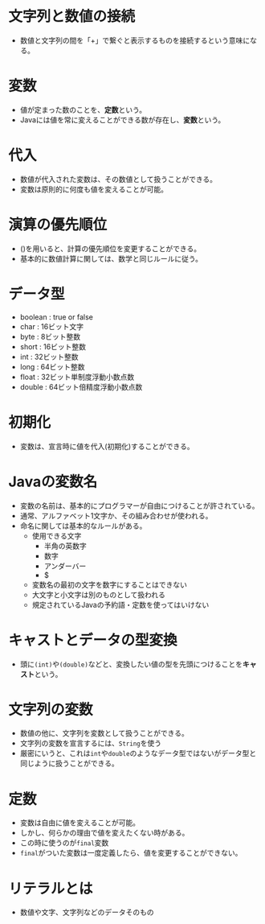 # 文字列と数値の接続
* 数値と文字列の間を「+」で繋ぐと表示するものを接続するという意味になる。

# 変数
* 値が定まった数のことを、**定数**という。
* Javaには値を常に変えることができる数が存在し、**変数**という。


# 代入
* 数値が代入された変数は、その数値として扱うことができる。
* 変数は原則的に何度も値を変えることが可能。

# 演算の優先順位
* ()を用いると、計算の優先順位を変更することができる。
* 基本的に数値計算に関しては、数学と同じルールに従う。

# データ型
* boolean : true or false
* char : 16ビット文字
* byte : 8ビット整数 
* short : 16ビット整数 
* int : 32ビット整数 
* long : 64ビット整数 
* float : 32ビット単制度浮動小数点数
* double : 64ビット倍精度浮動小数点数

# 初期化
* 変数は、宣言時に値を代入(初期化)することができる。


# Javaの変数名
* 変数の名前は、基本的にプログラマーが自由につけることが許されている。
* 通常、アルファベット1文字か、その組み合わせが使われる。
* 命名に関しては基本的なルールがある。
  * 使用できる文字
    * 半角の英数字
    * 数字
    * アンダーバー
    * $
  * 変数名の最初の文字を数字にすることはできない
  * 大文字と小文字は別のものとして扱われる
  * 規定されているJavaの予約語・定数を使ってはいけない

# キャストとデータの型変換
* 頭に`(int)`や`(double)`などと、変換したい値の型を先頭につけることを**キャスト**という。

# 文字列の変数
* 数値の他に、文字列を変数として扱うことができる。
* 文字列の変数を宣言するには、`String`を使う
* 厳密にいうと、これは`int`や`double`のようなデータ型ではないがデータ型と同じように扱うことができる。

# 定数
* 変数は自由に値を変えることが可能。
* しかし、何らかの理由で値を変えたくない時がある。
* この時に使うのが`final`変数
* `final`がついた変数は一度定義したら、値を変更することができない。

# リテラルとは
* 数値や文字、文字列などのデータそのもの